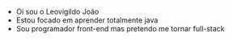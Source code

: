 - Oi sou o Leovigildo João
- Estou focado em aprender totalmente java
- Sou programador front-end mas pretendo me tornar full-stack


<!---
Leovigildo-Loureiro-Joao/Leovigildo-Loureiro-Joao is a ✨ special ✨ repository because its `README.md` (this file) appears on your GitHub profile.
You can click the Preview link to take a look at your changes.
--->
